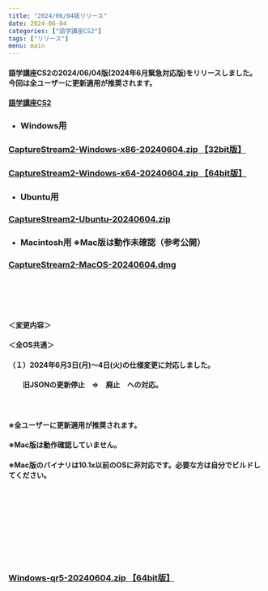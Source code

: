 ```yaml
---
title: "2024/06/04版リリース"
date: 2024-06-04
categories: ["語学講座CS2"]
tags: ["リリース"]
menu: main
---
```

#### 語学講座CS2の2024/06/04版(2024年6月緊急対応版)をリリースしました。今回は全ユーザーに更新適用が推奨されます。
#### [語学講座CS2](https://csreviser.github.io/CaptureStream2/)
* ### Windows用
### [CaptureStream2-Windows-x86-20240604.zip 【32bit版】](https://github.com/CSReviser/CaptureStream2/releases/download/20240604/CaptureStream2-Windows-x86-20240604.zip)
### [CaptureStream2-Windows-x64-20240604.zip 【64bit版】](https://github.com/CSReviser/CaptureStream2/releases/download/20240604/CaptureStream2-Windows-x64-20240604.zip) 　　　　　　　　　　　　　　　　　　
* ### Ubuntu用    
### [CaptureStream2-Ubuntu-20240604.zip](https://github.com/CSReviser/CaptureStream2/releases/download/20240604/CaptureStream2-Ubuntu-20240604.zip)
* ### Macintosh用  ※Mac版は動作未確認（参考公開）  
### [CaptureStream2-MacOS-20240604.dmg](https://github.com/CSReviser/CaptureStream2/releases/download/20240604/CaptureStream2-MacOS-20240604.dmg)
####  　　　  
####  　　　  
#### ＜変更内容＞　　　
#### ＜全OS共通＞
#### （１）2024年6月3日(月)〜4日(火)の仕様変更に対応しました。
####  　　旧JSONの更新停止　⇒　廃止　への対応。　　  
####  　　　  
####     ※全ユーザーに更新適用が推奨されます。
####     ※Mac版は動作確認していません。
####     ※Mac版のバイナリは10.1x以前のOSに非対応です。必要な方は自分でビルドしてください。
####  　　　  
####  　　　  
####  　　　  
####  　　　  
### [Windows-qr5-20240604.zip 【64bit版】](https://github.com/CSReviser/CaptureStream2/releases/download/20240604/CaptureStream2-Windows-x64-qt5-20240604.zip) 　
